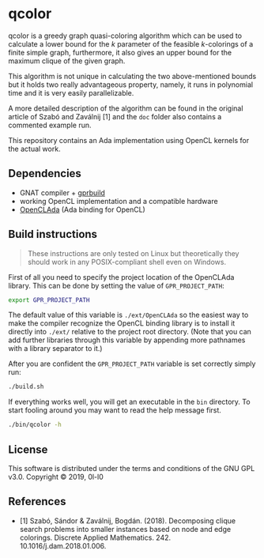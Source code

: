 # qcolor
qcolor is a greedy graph quasi-coloring algorithm which can be used to
calculate a lower bound for the _k_ parameter of the feasible _k_-colorings of
a finite simple graph, furthermore, it also gives an upper bound for the
maximum clique of the given graph.

This algorithm is not unique in calculating the two above-mentioned bounds but
it holds two really advantageous property, namely, it runs in polynomial time
and it is very easily parallelizable.

A more detailed description of the algorithm can be found in the original
article of Szabó and Zaválnij [1] and the `doc` folder also contains a
commented example run.

This repository contains an Ada implementation using OpenCL kernels for the
actual work.

## Dependencies
* GNAT compiler + [gprbuild](https://github.com/AdaCore/gprbuild)
* working OpenCL implementation and a compatible hardware
* [OpenCLAda](http://flyx.github.io/OpenCLAda/) (Ada binding for OpenCL)

## Build instructions
> These instructions are only tested on Linux but theoretically they should
> work in any POSIX-compliant shell even on Windows.

First of all you need to specify the project location of the OpenCLAda library.
This can be done by setting the value of `GPR_PROJECT_PATH`:

```sh
export GPR_PROJECT_PATH
```

The default value of this variable is `./ext/OpenCLAda` so the easiest way to
make the compiler recognize the OpenCL binding library is to install it
directly into `./ext/` relative to the project root directory. (Note that you
can add further libraries through this variable by appending more pathnames
with a library separator to it.)

After you are confident the `GPR_PROJECT_PATH` variable is set correctly simply
run:

```sh
./build.sh
```

If everything works well, you will get an executable in the `bin` directory. To
start fooling around you may want to read the help message first.

```sh
./bin/qcolor -h
```

## License
This software is distributed under the terms and conditions of the GNU GPL v3.0. 
Copyright &copy; 2019, 0l-l0

## References
* [1] Szabó, Sándor & Zaválnij, Bogdán. (2018). Decomposing clique search problems
into smaller instances based on node and edge colorings. Discrete Applied
Mathematics. 242. 10.1016/j.dam.2018.01.006.
